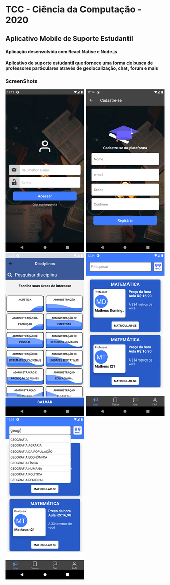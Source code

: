 # TCC - Ciência da Computação - 2020

## Aplicativo Mobile de Suporte Estudantil

#### Aplicação desenvolvida com React Native e Node.js

**Aplicativo de suporte estudantil que fornece uma forma de busca de professores particulares através de geolocalização, chat, forum e mais**

### ScreenShots

<img src="./screenshots/login.png" width="250" height="515" alt="signin">
<img src="./screenshots/signup.png" width="250" height="515" alt="signup">
<img src="./screenshots/disciplines.png" width="250" height="515" alt="disciplines">
<img src="./screenshots/classes.png" width="250" height="515" alt="classes">
<img src="./screenshots/classes2.png" width="250" height="515" alt="classes2">
